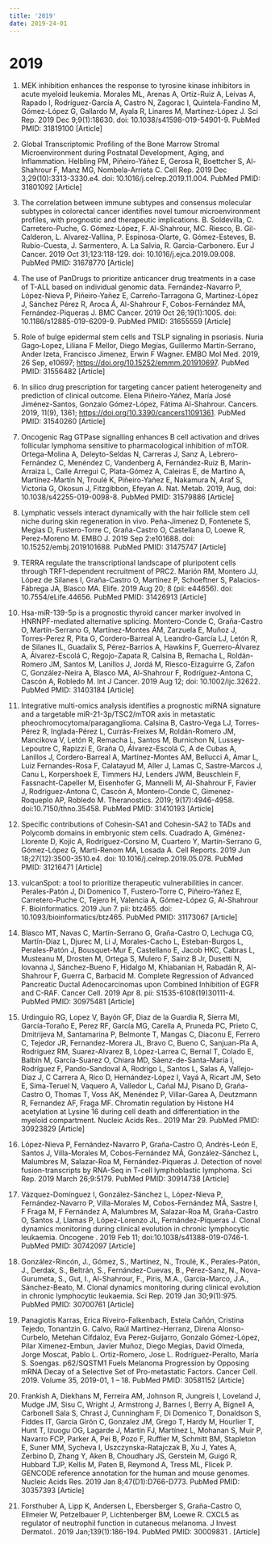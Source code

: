 ```yaml
---
title: '2019'
date: 2019-24-01
---
```


# 2019
1. MEK inhibition enhances the response to tyrosine kinase inhibitors in acute myeloid leukemia. Morales ML, Arenas A, Ortiz-Ruiz A, Leivas A, Rapado I, Rodríguez-García A, Castro N, Zagorac I, Quintela-Fandino M, Gómez-López G, Gallardo M, Ayala R, Linares M, Martínez-López J. Sci Rep. 2019 Dec 9;9(1):18630. doi: 10.1038/s41598-019-54901-9. PubMed PMID: 31819100 [Article]

1. Global Transcriptomic Profiling of the Bone Marrow Stromal Microenvironment during Postnatal Development, Aging, and Inflammation. Helbling PM, Piñeiro-Yáñez E, Gerosa R, Boettcher S, Al-Shahrour F, Manz MG, Nombela-Arrieta C. Cell Rep. 2019 Dec 3;29(10):3313-3330.e4. doi: 10.1016/j.celrep.2019.11.004. PubMed PMID: 31801092 [Article]

1. The correlation between immune subtypes and consensus molecular subtypes in colorectal cancer identifies novel tumour microenvironment profiles, with prognostic and therapeutic implications. B. Soldevilla, C. Carretero-Puche, G. Gómez-López, F. Al-Shahrour, MC. Riesco, B. Gil-Calderon, L. Alvarez-Vallina, P. Espinosa-Olarte, G. Gómez-Esteves, B. Rubio-Cuesta, J. Sarmentero, A. La Salvia, R. Garcia-Carbonero. Eur J Cancer. 2019 Oct 31;123:118-129. doi: 10.1016/j.ejca.2019.09.008. PubMed PMID: 31678770 [Article]

1. The use of PanDrugs to prioritize anticancer drug treatments in a case of T-ALL based on individual genomic data. Fernández-Navarro P, López-Nieva P, Piñeiro-Yañez E, Carreño-Tarragona G, Martinez-López J, Sánchez Pérez R, Aroca Á, Al-Shahrour F, Cobos-Fernández MÁ, Fernández-Piqueras J. BMC Cancer. 2019 Oct 26;19(1):1005. doi: 10.1186/s12885-019-6209-9. PubMed PMID: 31655559 [Article]

1. Role of bulge epidermal stem cells and TSLP signaling in psoriasis. Nuria Gago‐Lopez, Liliana F Mellor, Diego Megías, Guillermo Martín‐Serrano, Ander Izeta, Francisco Jimenez, Erwin F Wagner. EMBO Mol Med. 2019, 26 Sep, e10697; https://doi.org/10.15252/emmm.201910697. PubMed PMID: 31556482 [Article]

1. In silico drug prescription for targeting cancer patient heterogeneity and prediction of clinical outcome. Elena Piñeiro-Yáñez, María José Jiménez-Santos, Gonzalo Gómez-López, Fátima Al-Shahrour. Cancers. 2019, 11(9), 1361; https://doi.org/10.3390/cancers11091361. PubMed PMID: 31540260 [Article]

1. Oncogenic Rag GTPase signalling enhances B cell activation and drives follicular lymphoma sensitive to pharmacological inhibition of mTOR. Ortega-Molina A, Deleyto-Seldas N, Carreras J, Sanz A, Lebrero-Fernández C, Menéndez C, Vandenberg A, Fernández-Ruiz B, Marín-Arraiza L, Calle Arregui C, Plata-Gómez A, Caleiras E, de Martino A, Martínez-Martín N, Troulé K, Piñeiro-Yañez E, Nakamura N, Araf S, Victoria G, Okosun J, Fitzgibbon, Efeyan A. Nat. Metab. 2019, Aug, doi: 10.1038/s42255-019-0098-8. PubMed PMID: 31579886 [Article]

1. Lymphatic vessels interact dynamically with the hair follicle stem cell niche during skin regeneration in vivo. Peña-Jimenez D, Fontenete S, Megias D, Fustero-Torre C, Graña-Castro O, Castellana D, Loewe R, Perez-Moreno M. EMBO J. 2019 Sep 2:e101688. doi: 10.15252/embj.2019101688. PubMed PMID: 31475747 [Article]

1. TERRA regulate the transcriptional landscape of pluripotent cells through TRF1-dependent recruitment of PRC2. Marión RM, Montero JJ, López de Silanes I, Graña-Castro O, Martínez P, Schoeftner S, Palacios-Fábrega JA, Blasco MA. Elife. 2019 Aug 20; 8 (pii: e44656). doi: 10.7554/eLife.44656. PubMed PMID: 31426913 [Article]

1. Hsa-miR-139-5p is a prognostic thyroid cancer marker involved in HNRNPF-mediated alternative splicing. Montero-Conde C, Graña-Castro O, Martín-Serrano G, Martínez-Montes ÁM, Zarzuela E, Muñoz J, Torres-Perez R, Pita G, Cordero-Barreal A, Leandro-García LJ, Letón R, de Silanes IL, Guadalix S, Pérez-Barrios A, Hawkins F, Guerrero-Álvarez A, Álvarez-Escolá C, Regojo-Zapata R, Calsina B, Remacha L, Roldán-Romero JM, Santos M, Lanillos J, Jordá M, Riesco-Eizaguirre G, Zafon C, González-Neira A, Blasco MA, Al-Shahrour F, Rodríguez-Antona C, Cascón A, Robledo M. Int J Cancer. 2019 Aug 12; doi: 10.1002/ijc.32622. PubMed PMID: 31403184 [Article]

1. Integrative multi-omics analysis identifies a prognostic miRNA signature and a targetable miR-21-3p/TSC2/mTOR axis in metastatic pheochromocytoma/paraganglioma. Calsina B, Castro-Vega LJ, Torres-Pérez R, Inglada-Pérez L, Currás-Freixes M, Roldán-Romero JM, Mancikova V, Letón R, Remacha L, Santos M, Burnichon N, Lussey-Lepoutre C, Rapizzi E, Graña O, Álvarez-Escolá C, A de Cubas A, Lanillos J, Cordero-Barreal A, Martínez-Montes AM, Bellucci A, Amar L, Luiz Fernandes-Rosa F, Calatayud M, Aller J, Lamas C, Sastre-Marcos J, Canu L, Korpershoek E, Timmers HJ, Lenders JWM, Beuschlein F, Fassnacht-Capeller M, Eisenhofer G, Mannelli M, Al-Shahrour F, Favier J, Rodríguez-Antona C, Cascón A, Montero-Conde C, Gimenez-Roqueplo AP, Robledo M. Theranostics. 2019; 9(17):4946-4958. doi:10.7150/thno.35458. PubMed PMID: 31410193 [Article]

1. Specific contributions of Cohesin-SA1 and Cohesin-SA2 to TADs and Polycomb domains in embryonic stem cells. Cuadrado A, Giménez-Llorente D, Kojic A, Rodríguez-Corsino M, Cuartero Y, Martín-Serrano G, Gómez-López G, Marti-Renom MA, Losada A. Cell Reports. 2019 Jun 18;27(12):3500-3510.e4. doi: 10.1016/j.celrep.2019.05.078. PubMed PMID: 31216471 [Article]

1. vulcanSpot: a tool to prioritize therapeutic vulnerabilities in cancer. Perales-Patón J, Di Domenico T, Fustero-Torre C, Piñeiro-Yáñez E, Carretero-Puche C, Tejero H, Valencia A, Gómez-López G, Al-Shahrour F. Bioinformatics. 2019 Jun 7. pii: btz465. doi: 10.1093/bioinformatics/btz465. PubMed PMID: 31173067 [Article]

1. Blasco MT, Navas C, Martín-Serrano G, Graña-Castro O, Lechuga CG, Martín-Díaz L, Djurec M, Li J, Morales-Cacho L, Esteban-Burgos L, Perales-Patón J, Bousquet-Mur E, Castellano E, Jacob HKC, Cabras L, Musteanu M, Drosten M, Ortega S, Mulero F, Sainz B Jr, Dusetti N, Iovanna J, Sánchez-Bueno F, Hidalgo M, Khiabanian H, Rabadán R, Al-Shahrour F, Guerra C, Barbacid M. Complete Regression of Advanced Pancreatic Ductal Adenocarcinomas upon Combined Inhibition of EGFR and C-RAF. Cancer Cell. 2019 Apr 8. pii: S1535-6108(19)30111-4. PubMed PMID: 30975481 [Article]

1. Urdinguio RG, Lopez V, Bayón GF, Diaz de la Guardia R, Sierra MI, García-Toraño E, Perez RF, García MG, Carella A, Pruneda PC, Prieto C, Dmitrijeva M, Santamarina P, Belmonte T, Mangas C, Diaconu E, Ferrero C, Tejedor JR, Fernandez-Morera JL, Bravo C, Bueno C, Sanjuan-Pla A, Rodriguez RM, Suarez-Alvarez B, López-Larrea C, Bernal T, Colado E, Balbín M, García-Suarez O, Chiara MD, Sáenz-de-Santa-María I, Rodríguez F, Pando-Sandoval A, Rodrigo L, Santos L, Salas A, Vallejo-Díaz J, C Carrera A, Rico D, Hernández-López I, Vayá A, Ricart JM, Seto E, Sima-Teruel N, Vaquero A, Valledor L, Cañal MJ, Pisano D, Graña-Castro O, Thomas T, Voss AK, Menéndez P, Villar-Garea A, Deutzmann R, Fernandez AF, Fraga MF. Chromatin regulation by Histone H4 acetylation at Lysine 16 during cell death and differentiation in the myeloid compartment. Nucleic Acids Res.. 2019 Mar 29. PubMed PMID: 30923829 [Article]

1. López-Nieva P, Fernández-Navarro P, Graña-Castro O, Andrés-León E, Santos J, Villa-Morales M, Cobos-Fernández MÁ, González-Sánchez L, Malumbres M, Salazar-Roa M, Fernández-Piqueras J. Detection of novel fusion-transcripts by RNA-Seq in T-cell lymphoblastic lymphoma. Sci Rep. 2019 March 26;9:5179. PubMed PMID: 30914738 [Article]

1. Vázquez-Domínguez I, González-Sánchez L, López-Nieva P, Fernández-Navarro P, Villa-Morales M, Cobos-Fernández MÁ, Sastre I, F Fraga M, F Fernández A, Malumbres M, Salazar-Roa M, Graña-Castro O, Santos J, Llamas P, López-Lorenzo JL, Fernández-Piqueras J. Clonal dynamics monitoring during clinical evolution in chronic lymphocytic leukaemia. Oncogene . 2019 Feb 11; doi:10.1038/s41388-019-0746-1. PubMed PMID: 30742097 [Article]

1. González-Rincón, J., Gómez, S., Martinez, N., Troulé, K., Perales-Patón, J., Derdak, S., Beltrán, S., Fernández-Cuevas, B., Pérez-Sanz, N., Nova-Gurumeta, S., Gut, I., Al-Shahrour, F., Piris, M.A., García-Marco, J.A., Sánchez-Beato, M. Clonal dynamics monitoring during clinical evolution in chronic lymphocytic leukaemia. Sci Rep. 2019 Jan 30;9(1):975. PubMed PMID: 30700761 [Article]

1. Panagiotis Karras, Erica Riveiro-Falkenbach, Estela Cañón, Cristina Tejedo, Tonantzin G. Calvo, Raúl Martínez-Herranz, Direna Alonso-Curbelo, Metehan Cifdaloz, Eva Perez-Guijarro, Gonzalo Gómez-López, Pilar Ximenez-Embun, Javier Muñoz, Diego Megias, David Olmeda, Jorge Moscat, Pablo L. Ortiz-Romero, Jose L. Rodríguez-Peralto, María S. Soengas. p62/SQSTM1 Fuels Melanoma Progression by Opposing mRNA Decay of a Selective Set of Pro-metastatic Factors. Cancer Cell. 2019. Volume 35, 2019-01, 1 – 18. PubMed PMID: 30581152 [Article]

1. Frankish A, Diekhans M, Ferreira AM, Johnson R, Jungreis I, Loveland J, Mudge JM, Sisu C, Wright J, Armstrong J, Barnes I, Berry A, Bignell A, Carbonell Sala S, Chrast J, Cunningham F, Di Domenico T, Donaldson S, Fiddes IT, García Girón C, Gonzalez JM, Grego T, Hardy M, Hourlier T, Hunt T, Izuogu OG, Lagarde J, Martin FJ, Martínez L, Mohanan S, Muir P, Navarro FCP, Parker A, Pei B, Pozo F, Ruffier M, Schmitt BM, Stapleton E, Suner MM, Sycheva I, Uszczynska-Ratajczak B, Xu J, Yates A, Zerbino D, Zhang Y, Aken B, Choudhary JS, Gerstein M, Guigó R, Hubbard TJP, Kellis M, Paten B, Reymond A, Tress ML, Flicek P. GENCODE reference annotation for the human and mouse genomes. Nucleic Acids Res. 2019 Jan 8;47(D1):D766-D773. PubMed PMID: 30357393 [Article]

1. Forsthuber A, Lipp K, Andersen L, Ebersberger S, Graña-Castro O, Ellmeier W, Petzelbauer P, Lichtenberger BM, Loewe R. CXCL5 as regulator of neutrophil function in cutaneous melanoma. J Invest Dermatol.. 2019 Jan;139(1):186-194. PubMed PMID: 30009831 . [Article]
